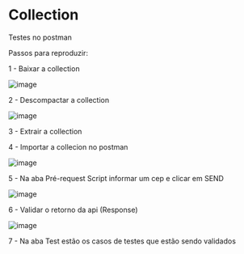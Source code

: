 # Collection
Testes no postman

Passos para reproduzir:

1 - Baixar a collection

![image](https://user-images.githubusercontent.com/129014180/227843616-545a9adb-33c2-4b1f-8959-b1dfee2e480c.png)

2 - Descompactar a collection

![image](https://user-images.githubusercontent.com/129014180/227843805-8f955e7c-b70c-4f36-87e2-9082e1afe4b0.png)

3 - Extrair a collection

4 - Importar a collecion no postman

![image](https://user-images.githubusercontent.com/129014180/227844099-2b39f972-025c-4244-8557-6efe12ba4692.png)

5 - Na aba Pré-request Script informar um cep e clicar em SEND

![image](https://user-images.githubusercontent.com/129014180/227844265-f6818339-198b-4961-8400-6e0b7fdab81d.png)

6 - Validar o retorno da api (Response)

![image](https://user-images.githubusercontent.com/129014180/227844375-81fb865d-ca76-4813-b118-88dfee6a1f6f.png)

7 - Na aba Test estão os casos de testes que estão sendo validados
